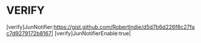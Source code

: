 # VERIFY
[verify]JunNotifier:https://gist.github.com/RobertIndie/d5d7b6d226f8c27fac7d9279172b8167|
[verify]JunNotifierEnable:true|
